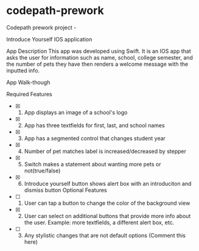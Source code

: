 # codepath-prework
Codepath prework project - 

Introduce Yourself IOS application

App Description
This app was developed using Swift. It is an IOS app that asks the user for information such as name, school, college semester, and the number of pets they have then renders a welcome message with the inputted info. 

App Walk-though



Required Features
- [x] 1. App displays an image of a school's logo
- [x] 2. App has three textfields for first, last, and school names
- [x] 3. App has a segmented control that changes student year
- [x] 4. Number of pet matches label is increased/decreased by stepper
- [x] 5. Switch makes a statement about wanting more pets or not(true/false)
- [x] 6. Introduce yourself button shows alert box with an introduciton and dismiss button
Optional Features
- [ ] 1. User can tap a button to change the color of the background view
- [x] 2. User can select on additional buttons that provide more info about the user. Example: more textfields, a different alert box, etc.
- [ ] 3. Any stylistic changes that are not default options (Comment this here)
